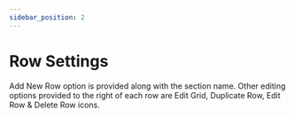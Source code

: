 ```yaml
---
sidebar_position: 2
---
```

# Row Settings

Add New Row option is provided along with the section name. Other editing options provided to the right of each row are Edit Grid, Duplicate Row, Edit Row & Delete Row icons.

